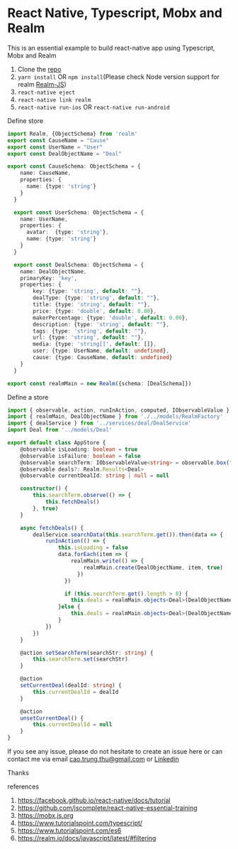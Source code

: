 # React Native, Typescript, Mobx and Realm
This is an essential example to build react-native app using Typescript, Mobx and Realm

1. Clone the [repo](https://github.com/diegothucao/react-native-typescript-mobx-realm-template)
2. `yarn install` OR `npm install`(Please check Node version support for realm [Realm-JS](https://realm.io/docs/javascript/latest/#getting-started))
3. `react-native eject`
4. `react-native link realm`
5. `react-native run-ios` OR `react-native run-android`

Define store 
```typescript 
import Realm, {ObjectSchema} from 'realm'
export const CauseName = "Cause"
export const UserName = "User"
export const DealObjectName = "Deal"

export const CauseSchema: ObjectSchema = {
    name: CauseName,
    properties: {
      name: {type: 'string'}
    }
  }

  export const UserSchema: ObjectSchema = {
    name: UserName,
    properties: {
      avatar:  {type: 'string'},
      name: {type: 'string'}
    }
  } 

  export const DealSchema: ObjectSchema = {
    name: DealObjectName,
    primaryKey: 'key',
    properties: {
        key: {type: 'string', default: ""},
        dealType: {type: 'string', default: ""},
        title: {type: 'string', default: ""},
        price: {type: 'double', default: 0.00},
        makerPercentage: {type: 'double', default: 0.00},
        description: {type: 'string', default: ""},
        tags: {type: 'string', default: ""},
        url: {type: 'string', default: ""},
        media: {type: 'string[]', default: []},
        user: {type: UserName, default: undefined},
        cause: {type: CauseName, default: undefined}
    }
  }

export const realmMain = new Realm({schema: [DealSchema]})
```

Define a store 
```typescript 
import { observable, action, runInAction, computed, IObservableValue } from 'mobx'
import { realmMain, DealObjectName } from './../models/RealmFactory'
import { dealService } from '../services/deal/DealService'
import Deal from '../models/Deal'

export default class AppStore {
    @observable isLoading: boolean = true
    @observable isFailure: boolean = false
    @observable searchTerm: IObservableValue<string> = observable.box("")
    @observable deals?: Realm.Results<Deal>
    @observable currentDealId: string | null = null

    constructor() {
        this.searchTerm.observe(() => {
            this.fetchDeals()
        }, true)
    }

    async fetchDeals() {
        dealService.searchData(this.searchTerm.get()).then(data => {
            runInAction(() => {
                this.isLoading = false
                data.forEach(item => {
                    realmMain.write(() => {
                        realmMain.create(DealObjectName, item, true)
                      })
                  })

                  if (this.searchTerm.get().length > 0) {
                    this.deals = realmMain.objects<Deal>(DealObjectName).filtered('title CONTAINS[c] "' + this.searchTerm.get() + '"')
                }else {
                    this.deals = realmMain.objects<Deal>(DealObjectName)
                }
            })
        })
    }

    @action setSearchTerm(searchStr: string) {
        this.searchTerm.set(searchStr)
    }

    @action
    setCurrentDeal(dealId: string) {
        this.currentDealId = dealId
    }

    @action
    unsetCurrentDeal() {
        this.currentDealId = null
    }
}
```
If you see any issue, please do not hesitate to create an issue here or can contact me via email cao.trung.thu@gmail.com or [Linkedin](https://www.linkedin.com/in/diegothucao/)

Thanks

references
1. https://facebook.github.io/react-native/docs/tutorial
2. https://github.com/jscomplete/react-native-essential-training
3. https://mobx.js.org
4. https://www.tutorialspoint.com/typescript/
5. https://www.tutorialspoint.com/es6
6. https://realm.io/docs/javascript/latest/#filtering
